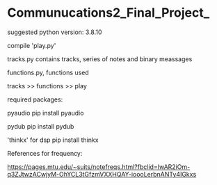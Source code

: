 # Communucations2_Final_Project_

suggested python version: 3.8.10

compile 'play.py'

tracks.py contains tracks, series of notes and binary meassages

functions.py, functions used 


tracks >> functions >> play



required packages:

pyaudio pip install pyaudio

pydub pip install pydub

'thinkx' for dsp pip install thinkx

References for frequency:

https://pages.mtu.edu/~suits/notefreqs.html?fbclid=IwAR2iOm-q3ZJtwzACwjyM-OhYCL3tGfzmVXXHQAY-ioooLerbnANTy4IGkxs
